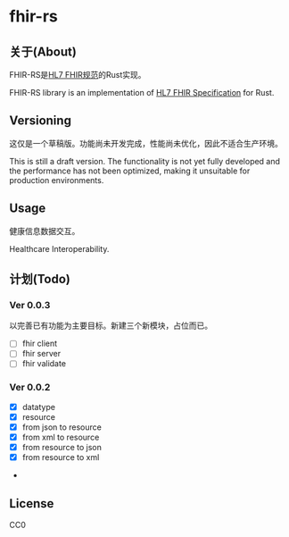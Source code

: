 # fhir-rs

## 关于(About)

FHIR-RS是[HL7 FHIR规范](http://hl7.org/fhir/)的Rust实现。

FHIR-RS library is an implementation of [HL7 FHIR Specification](http://hl7.org/fhir/) for Rust.

## Versioning

这仅是一个草稿版。功能尚未开发完成，性能尚未优化，因此不适合生产环境。

This is still a draft version. The functionality is not yet fully developed and the performance has not been optimized, making it unsuitable for production environments.

## Usage

健康信息数据交互。

Healthcare Interoperability.

## 计划(Todo)

### Ver 0.0.3

以完善已有功能为主要目标。新建三个新模块，占位而已。

- [ ] fhir client
- [ ] fhir server
- [ ] fhir validate

### Ver 0.0.2

- [x] datatype
- [x] resource
- [x] from json to resource
- [x] from xml  to resource
- [x] from resource to json
- [x] from resource to xml
- 
## License

CC0